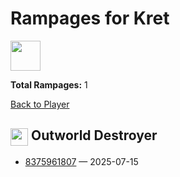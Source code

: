 # Rampages for Kret
<img src="https://avatars.steamstatic.com/c0710d11651022f0fbcd99159677a7acfc6e6a18_full.jpg" width="48" height="48"/>

**Total Rampages:** 1

[Back to Player](./README.md)

## <img src="https://cdn.cloudflare.steamstatic.com/apps/dota2/images/dota_react/heroes/unknown.png" width="28" style="vertical-align:middle"/> Outworld Destroyer

- [8375961807](https://www.opendota.com/matches/8375961807) — 2025-07-15

